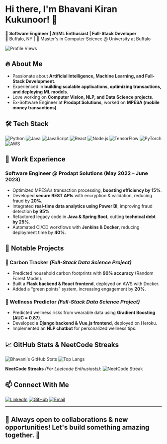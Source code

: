 # Hi there, I'm Bhavani Kiran Kukunoor! 👋

🚀 **Software Engineer | AI/ML Enthusiast | Full-Stack Developer**  
📍 Buffalo, NY | 🏫 Master's in Computer Science @ University at Buffalo  

![Profile Views](https://komarev.com/ghpvc/?username=BhvniKirn&label=Profile%20Views&color=blueviolet&style=flat-square)

## 🔥 About Me
- Passionate about **Artificial Intelligence, Machine Learning, and Full-Stack Development**.
- Experienced in **building scalable applications, optimizing transactions, and deploying ML models**.
- Love working on **Computer Vision, NLP, and Data Science projects**.
- Ex-Software Engineer at **Prodapt Solutions**, worked on **MPESA (mobile money transactions)**.

## 🛠️ Tech Stack
![Python](https://img.shields.io/badge/-Python-3776AB?style=flat&logo=python&logoColor=white)
![Java](https://img.shields.io/badge/-Java-007396?style=flat&logo=java&logoColor=white)
![JavaScript](https://img.shields.io/badge/-JavaScript-F7DF1E?style=flat&logo=javascript&logoColor=black)
![React](https://img.shields.io/badge/-React-61DAFB?style=flat&logo=react&logoColor=black)
![Node.js](https://img.shields.io/badge/-Node.js-339933?style=flat&logo=node.js&logoColor=white)
![TensorFlow](https://img.shields.io/badge/-TensorFlow-FF6F00?style=flat&logo=tensorflow&logoColor=white)
![PyTorch](https://img.shields.io/badge/-PyTorch-EE4C2C?style=flat&logo=pytorch&logoColor=white)
![AWS](https://img.shields.io/badge/-AWS-232F3E?style=flat&logo=amazon-aws&logoColor=white)

## 💼 Work Experience
### **Software Engineer @ Prodapt Solutions (May 2022 – June 2023)**
- Optimized MPESA’s transaction processing, **boosting efficiency by 15%**.
- Developed **secure REST APIs** with encryption & validation, reducing fraud by **20%**.
- Integrated **real-time data analytics using Power BI**, improving fraud detection **by 95%**.
- Refactored legacy code in **Java & Spring Boot**, cutting **technical debt by 25%**.
- Automated CI/CD workflows with **Jenkins & Docker**, reducing deployment time by **40%**.

## 📌 Notable Projects
### **🌱 Carbon Tracker** *(Full-Stack Data Science Project)*
- Predicted household carbon footprints with **90% accuracy** (Random Forest Model).
- Built a **Flask backend & React frontend**, deployed on AWS with Docker.
- Added a “green points” system, increasing engagement by **20%**.

### **🏥 Wellness Predictor** *(Full-Stack Data Science Project)*
- Predicted wellness risks from wearable data using **Gradient Boosting (AUC = 0.87)**.
- Developed a **Django backend & Vue.js frontend**, deployed on Heroku.
- Implemented an **NLP chatbot** for personalized wellness tips.

## 📈 GitHub Stats & NeetCode Streaks
![Bhavani's GitHub Stats](https://github-readme-stats.vercel.app/api?username=BhvniKirn&show_icons=true&theme=radical)
![Top Langs](https://github-readme-stats.vercel.app/api/top-langs/?username=BhvniKirn&layout=compact&theme=radical)

**NeetCode Streaks** *(For Leetcode Enthusiasts)*:
![NeetCode Streak](https://leetcard.jacoblin.cool/BhvniKirn?theme=dark&ext=contest)

## 📫 Connect With Me
[![LinkedIn](https://img.shields.io/badge/-LinkedIn-0A66C2?style=flat&logo=linkedin&logoColor=white)](https://www.linkedin.com/in/bhavani-kiran-kukunoor-bb8829210/)
[![GitHub](https://img.shields.io/badge/-GitHub-181717?style=flat&logo=github&logoColor=white)](https://github.com/BhvniKirn)
[![Email](https://img.shields.io/badge/-Email-D14836?style=flat&logo=gmail&logoColor=white)](mailto:bunnyontech@gmail.com)

---
🎯 Always open to **collaborations & new opportunities**! Let's build something amazing together. 🚀
---

